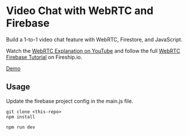 # Video Chat with WebRTC and Firebase

Build a 1-to-1 video chat feature with WebRTC, Firestore, and JavaScript.

Watch the [WebRTC Explanation on YouTube](https://youtu.be/WmR9IMUD_CY) and follow the full [WebRTC Firebase Tutorial](https://fireship.io/lessons/webrtc-firebase-video-chat) on Fireship.io.

[Demo](https://webrtc-origin.web.app/)

## Usage

Update the firebase project config in the main.js file.

```
git clone <this-repo>
npm install

npm run dev
```
